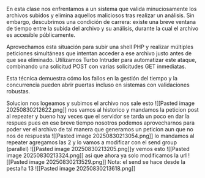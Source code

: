 En esta clase nos enfrentamos a un sistema que valida minuciosamente los archivos subidos y elimina aquellos maliciosos tras realizar un análisis. Sin embargo, descubrimos una condición de carrera: existe una breve ventana de tiempo entre la subida del archivo y su análisis, durante la cual el archivo es accesible públicamente.

Aprovechamos esta situación para subir una shell PHP y realizar múltiples peticiones simultáneas que intentan acceder a ese archivo justo antes de que sea eliminado. Utilizamos Turbo Intruder para automatizar este ataque, combinando una solicitud POST con varias solicitudes GET inmediatas.

Esta técnica demuestra cómo los fallos en la gestión del tiempo y la concurrencia pueden abrir puertas incluso en sistemas con validaciones robustas.

Solucion
nos logeamos y subimos el archivo nos sale esto
![[Pasted image 20250830212622.png]]
nos vamos al historico y mandamos la peticion post al repeater
y bueno hay veces que el servidor se tarda un poco en dar la respues pues en ese breve tiempo nosotros podemos aprovecharnos para poder ver el archivo
de tal manera que generamos un peticion aun que no nos de respuesta
![[Pasted image 20250830213054.png]]
lo mandamos al repeater
agregamos las 2 y lo vamos a modificar con el send group (parallel)
![[Pasted image 20250830213205.png]]y vemos esto
![[Pasted image 20250830213324.png]]
asi que ahora ya solo modificamos la url 
![[Pasted image 20250830213529.png]]
Nota: el send se hace desde la pestaña 13
![[Pasted image 20250830213618.png]]
